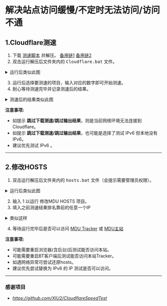 # 解决站点访问缓慢/不定时无法访问/访问不通
## 1.Cloudflare测速
1. 下载 [测速脚本](https://github.com/exernest/Files/releases/download/0.1/Cloudflare.zip) 并解压。 [备用链1](https://ghproxy.org/https://github.com/exernest/Files/releases/download/0.1/Cloudflare.zip)  [备用链2](https://mirror.ghproxy.com/https://github.com/exernest/Files/releases/download/0.1/Cloudflare.zip)
2. 双击运行解压后文件夹内的 <kbd>Cloudflare.bat</kbd> 文件。
 <details>
 <summary>运行后类似此图</summary>
 <img src="./img/cfbat/cfbat1.png" alt="运行后类似此图">
 </details>

3. 运行后选择要测速的项目，输入对应的数字即可开始测速。
4. 耐心等待测速完毕并记录测速后的结果。
<details>
<summary>测速后的结果类似此图</summary>
 <img src="./img/cfbat/cfbat2.png" alt="测速后的结果类似此图">
</details>

**注意事项:**
- 如提示 **跳过下载测速/跳过输出结果**，则是当前网络环境无法连接到 Cloudflare。
- 如提示 **跳过下载测速/跳过输出结果**，也可能是选择了测试 IPv6 但本地没有IPv6。
- 建议优先测试 IPv6 。

****

## 2.修改HOSTS
1. 双击运行解压后文件夹内的 <kbd>hosts.bat</kbd> 文件（会提示需要管理员权限）。
 <details>
 <summary>运行后类似此图</summary>
 <img src="./img/hostsbat/hostsbat1.png" alt="运行脚本后类似此图">
 </details>

2. 输入 1 以运行 修改MDU HOSTS 项目。
3. 填入之前测速结果排名靠前的任意一个IP
 <details>
 <summary>类似这样</summary>
 <img src="./img/hostsbat/hostsbat2.png" alt="类似这样">
 </details> 

4. 等待运行完毕后是否可以访问 [MDU Tracker](https://daisuki.monikadesign.uk) 或 [MDU主站](https://monikadesign.uk/)

**注意事项:**
- 可能需要重启浏览器(含后台)后测试能否访问本站。
- 可能需要重启BT客户端后测试能否访问本站Tracker。
- 如遇网络异常可尝试还原hosts。
- 建议优先尝试替换为 IPv6 的 IP 测试是否可以访问。

****

### 感谢项目
- _https://github.com/XIU2/CloudflareSpeedTest_

